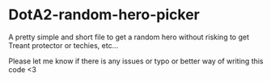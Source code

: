 # DotA2-random-hero-picker
A pretty simple and short file to get a random hero without risking to get Treant protector or techies, etc...

Please let me know if there is any issues or typo or better way of writing this code <3
